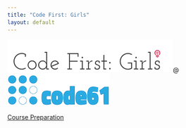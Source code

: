 ```yaml
---
title: "Code First: Girls"
layout: default
---
```


<div class="page-header cfg">
	<img src='/assets/cfg_logo.png'><span class='big'>@</span><img src='/assets/code61_logo_words_74h.png'>
</div>



[Course Preparation](/hmwk0)